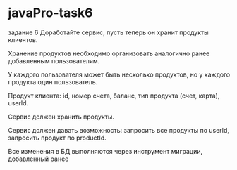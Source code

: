 # javaPro-task6
задание 6
Доработайте сервис, пусть теперь он хранит продукты клиентов.

Хранение продуктов необходимо организовать аналогично ранее добавленным пользователям.

У каждого пользователя может быть несколько продуктов, но у каждого продукта один пользователь.

Продукт клиента: id, номер счета, баланс, тип продукта (счет, карта), userId.

Сервис должен хранить продукты.

Сервис должен давать возможность: запросить все продукты по userId, запросить продукт по productId.

Все изменения в БД выполняются через инструмент миграции, добавленный ранее
